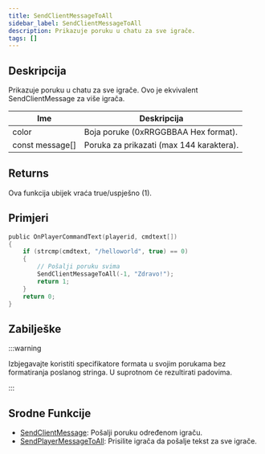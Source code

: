 ```yaml
---
title: SendClientMessageToAll
sidebar_label: SendClientMessageToAll
description: Prikazuje poruku u chatu za sve igrače.
tags: []
---
```


## Deskripcija

Prikazuje poruku u chatu za sve igrače. Ovo je ekvivalent SendClientMessage za više igrača.

| Ime             | Deskripcija                              |
| --------------- | ---------------------------------------- |
| color           | Boja poruke (0xRRGGBBAA Hex format).     |
| const message[] | Poruka za prikazati (max 144 karaktera). |

## Returns

Ova funkcija ubijek vraća true/uspješno (1).

## Primjeri

```c
public OnPlayerCommandText(playerid, cmdtext[])
{
    if (strcmp(cmdtext, "/helloworld", true) == 0)
    {
        // Pošalji poruku svima
        SendClientMessageToAll(-1, "Zdravo!");
        return 1;
    }
    return 0;
}
```

## Zabilješke

:::warning

Izbjegavajte koristiti specifikatore formata u svojim porukama bez formatiranja poslanog stringa. U suprotnom će rezultirati padovima.

:::

## Srodne Funkcije

- [SendClientMessage](SendClientMessage): Pošalji poruku određenom igraču.
- [SendPlayerMessageToAll](SendPlayerMessageToAll): Prisilite igrača da pošalje tekst za sve igrače.
